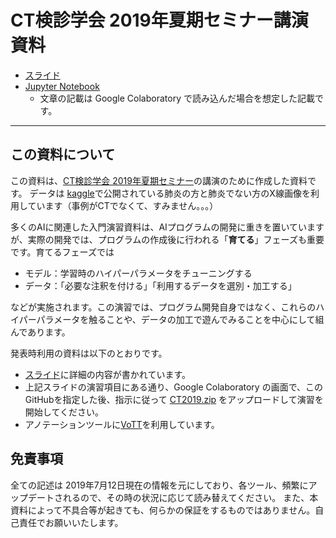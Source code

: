 # CT検診学会 2019年夏期セミナー講演資料

* [スライド](https://github.com/HumanomeLab/CT2019/blob/master/20190713_CT.pdf)
* [Jupyter Notebook](https://github.com/HumanomeLab/CT2019/blob/master/CT2019_screening.ipynb)
  * 文章の記載は Google Colaboratory で読み込んだ場合を想定した記載です。

---
## この資料について

この資料は、[CT検診学会 2019年夏期セミナー](https://www.jscts.org/index.php?page=seminar_index)の講演のために作成した資料です。
データは [kaggle](https://www.kaggle.com/paultimothymooney/chest-xray-pneumonia)で公開されている肺炎の方と肺炎でない方のX線画像を利用しています（事例がCTでなくて、すみません。。。） 

多くのAIに関連した入門演習資料は、AIプログラムの開発に重きを置いていますが、実際の開発では、プログラムの作成後に行われる「**育てる**」フェーズも重要です。育てるフェーズでは

* モデル：学習時のハイパーパラメータをチューニングする
* データ：「必要な注釈を付ける」「利用するデータを選別・加工する」

などが実施されます。この演習では、プログラム開発自身ではなく、これらのハイパーパラメータを触ることや、データの加工で遊んでみることを中心にして組んであります。

発表時利用の資料は以下のとおりです。

* [スライド](https://github.com/HumanomeLab/CT2019/blob/master/20190713_CT.pdf)に詳細の内容が書かれています。
* 上記スライドの演習項目にある通り、Google Colaboratory の画面で、このGitHubを指定した後、指示に従って [CT2019.zip](https://github.com/HumanomeLab/CT2019/blob/master/CT2019.zip) をアップロードして演習を開始してください。
* アノテーションツールに[VoTT](https://github.com/Microsoft/VoTT/releases)を利用しています。

## 免責事項

全ての記述は 2019年7月12日現在の情報を元にしており、各ツール、頻繁にアップデートされるので、その時の状況に応じて読み替えてください。
また、本資料によって不具合等が起きても、何らかの保証をするものではありません。自己責任でお願いいたします。
